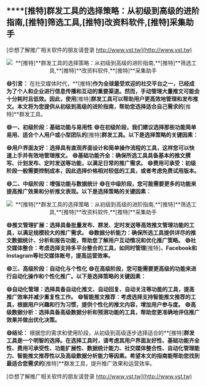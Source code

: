 ## ****[推特]**群发工具的选择策略：从初级到高级的进阶指南,**[推特]**筛选工具,**[推特]**改资料软件,**[推特]**采集助手**

[😍想了解推广相关软件的朋友请登录 http://www.vst.tw](http://www.vst.tw)

 <center><img src="https://vst.tw/MP4/tuiguang/png/6.png" alt="**[推特]**群发工具的选择策略：从初级到高级的进阶指南,**[推特]**筛选工具,**[推特]**改资料软件,**[推特]**采集助手"></center>

**😄引言：**
在社交媒体时代，**[推特]**作为全球最受欢迎的社交平台之一，已经成为了个人和企业进行信息传播和互动的重要渠道。然而，手动管理大量推文可能会十分耗时且低效。因此，使用**[推特]**群发工具可以帮助用户更高效地管理和发布推文。本文将为您提供从初级到高级的进阶指南，帮助您选择适合自己需求的**[推特]**群发工具。

**😄一、初级阶段：基础功能与易用性**
**😄在初级阶段，我们建议选择那些功能简单易用、适合个人用户或小型团队的**[推特]**群发工具。以下是选择策略的关键因素：**

**😄用户界面友好：选择具有直观界面设计和简单操作流程的工具，这样您可以快速上手并有效地管理推文。**
**😄基础功能齐全：确保所选工具具备基本的推文撰写、计划发布、定时发送等功能，以满足日常的推广需求。**
**😄费用可承受：初级阶段一般需要控制成本，因此选择价格相对较低的工具，或者考虑免费试用版本。**

**😄二、中级阶段：增强功能与数据统计**
**😄在中级阶段，您可能需要更多的功能来提高推广效果和分析推文表现。以下是选择策略的关键因素：**

 <center><img src="https://vst.tw/MP4/tuiguang/png/0.png" alt="**[推特]**群发工具的选择策略：从初级到高级的进阶指南,**[推特]**筛选工具,**[推特]**改资料软件,**[推特]**采集助手"></center>

**😄推文管理扩展：选择具备批量发布、群发、定时发送等高效推文管理功能的工具，以满足规模较大的推广需求。**
**😄数据分析能力：确保所选工具提供详尽的推文数据统计、分析和报告功能，帮助您了解用户互动情况和优化推广策略。**
**😄社交媒体整合：考虑选择支持多平台整合的工具，如同时管理**[推特]**、Facebook和Instagram等社交媒体账号，提高运营效率。**

**😄三、高级阶段：自动化与个性化**
**😄在高级阶段，您可能需要更高级的功能来进行自动化操作和个性化推广。以下是选择策略的关键因素：**

**😄自动化管理：选择具备自动化推文、自动回复、自动关注等功能的工具，提高推广效率并减少重复性工作。**
**😄智能推文推荐：考虑选择支持智能推文推荐的工具，根据用户兴趣和行为习惯，提供个性化的推文内容，增加用户参与度。**
**😄高级数据分析：选择具备高级数据分析和预测功能的工具，帮助您更准确地评估推广效果并做出优化决策。**

**😄结论：**
根据您的需求和使用阶段，从初级到高级逐步选择适合的**[推特]**群发工具是一个明智的选择。在选择工具时，请考虑其用户界面友好性、基础功能齐全性、费用可承受性、功能扩展性、数据统计能力、社交媒体整合性、自动化管理能力、智能推文推荐性以及高级数据分析能力等因素。希望本文的指南能帮助您找到最适合您需求的**[推特]**群发工具，提升推广效果和运营效率。

[😍想了解推广相关软件的朋友请登录 http://www.vst.tw](http://www.vst.tw)



